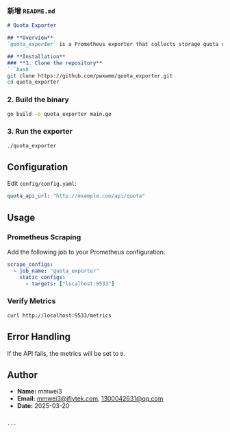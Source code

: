 ### **新增 `README.md`**
```md
# Quota Exporter

## **Overview**
`quota_exporter` is a Prometheus exporter that collects storage quota usage metrics from a configured API and exposes them via HTTP.

## **Installation**
### **1. Clone the repository**
```bash
git clone https://github.com/pwxwmm/quota_exporter.git
cd quota_exporter
```

### **2. Build the binary**
```bash
go build -o quota_exporter main.go
```

### **3. Run the exporter**
```bash
./quota_exporter
```

## **Configuration**
Edit `config/config.yaml`:
```yaml
quota_api_url: "http://example.com/api/quota"
```

## **Usage**
### **Prometheus Scraping**
Add the following job to your Prometheus configuration:
```yaml
scrape_configs:
  - job_name: "quota_exporter"
    static_configs:
      - targets: ["localhost:9533"]
```

### **Verify Metrics**
```bash
curl http://localhost:9533/metrics
```

## **Error Handling**
If the API fails, the metrics will be set to `0`.

## **Author**
- **Name:** mmwei3
- **Email:** mmwei3@iflytek.com, 1300042631@qq.com
- **Date:** 2025-03-20
```

---
